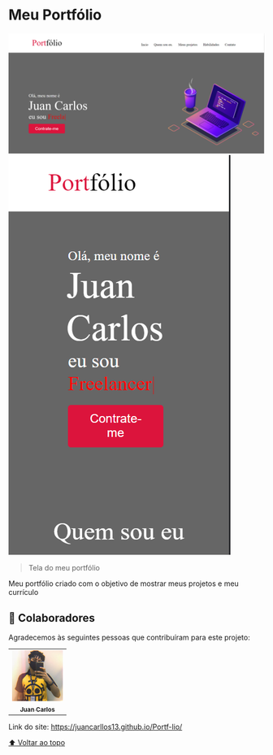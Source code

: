 # Meu Portfólio



<img src="./imagem/site.png" alt="">
<img src="./imagem/celular.png" alt="Imagem da tela">


> Tela do meu portfólio

Meu portfólio criado com o objetivo de mostrar meus projetos e meu currículo


## 🤝 Colaboradores

Agradecemos às seguintes pessoas que contribuíram para este projeto:

<table>
  <tr>
    <td align="center">
      <a href="#">
        <img src="./imagem/1628213195219.jfif" width="100px;" alt="Foto do Juan no GitHub"/><br>
        <sub>
          <b>Juan Carlos</b>
        </sub>
      </a>
    </td>
  </tr>
</table>

Link do site: https://juancarllos13.github.io/Portf-lio/

[⬆ Voltar ao topo](#my)<br>
